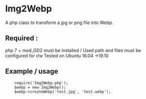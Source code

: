 # Img2Webp
    
A php class to transform a jpg or png file into Webp.

## Required : 

php 7 + mod_GD2 must be installed / 
Used path and files must be configured for r/w
Tested on Ubuntu 16.04 ->19.10

## Example / usage

        require('Img2Webp.php');
        $webp = new Img2Webp();
        $webp->createWebp('test.jpg', 'test.webp');